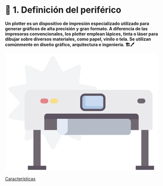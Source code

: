 # 📌 1. Definición del periférico
<p><strong>
Un plotter es un dispositivo de impresión especializado utilizado para generar gráficos de alta precisión y gran formato. A diferencia de las impresoras convencionales, los plotter emplean lápices, tinta o láser para dibujar sobre diversos materiales, como papel, vinilo o tela. Se utilizan comúnmente en diseño gráfico, arquitectura e ingeniería. 🏗️🖊️
</strong></p>

<div align="center">
  <img src="img/plotter.gif" alt="si" />
</div>

[Características](caracteristicas.md)

